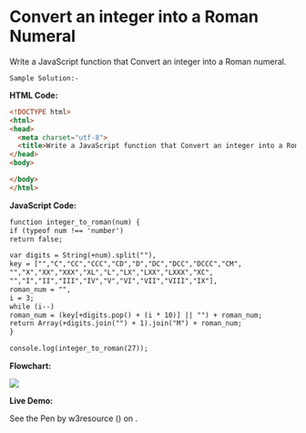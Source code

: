 # Convert an integer into a Roman Numeral

Write a JavaScript function that Convert an integer into a Roman numeral.

```
Sample Solution:-
```

**HTML Code:**

```html
<!DOCTYPE html>
<html>
<head>
  <meta charset="utf-8">
  <title>Write a JavaScript function that Convert an integer into a Roman Numeral</title>
</head>
<body>

</body>
</html>

```

**JavaScript Code:**

```html
function integer_to_roman(num) {
if (typeof num !== 'number') 
return false; 

var digits = String(+num).split(""),
key = ["","C","CC","CCC","CD","D","DC","DCC","DCCC","CM",
"","X","XX","XXX","XL","L","LX","LXX","LXXX","XC",
"","I","II","III","IV","V","VI","VII","VIII","IX"],
roman_num = "",
i = 3;
while (i--)
roman_num = (key[+digits.pop() + (i * 10)] || "") + roman_num;
return Array(+digits.join("") + 1).join("M") + roman_num;
}

console.log(integer_to_roman(27));

```

**Flowchart:**

![](https://www.w3resource.com/w3r_images/javascript-math-exercise-21.png)

**Live Demo:**

<section class="expand-codepen"><p data-height="380" data-theme-id="0" data-slug-hash="jGLepN" data-default-tab="js,result" data-user="w3resource" data-embed-version="2" data-pen-title="JavaScript - common-editor-exercises" data-editable="true" class="codepen">See the Pen by w3resource () on .</p><codepen></codepen></section>